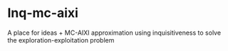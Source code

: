 # Inq-mc-aixi
A place for ideas + MC-AIXI approximation using inquisitiveness to solve the exploration-exploitation problem
